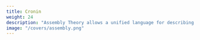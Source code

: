 ```yaml
---
title: Cronin
weight: 24
description: "Assembly Theory allows a unified language for describing selection and the generation of newness."
image: "/covers/assembly.png"
---
```


